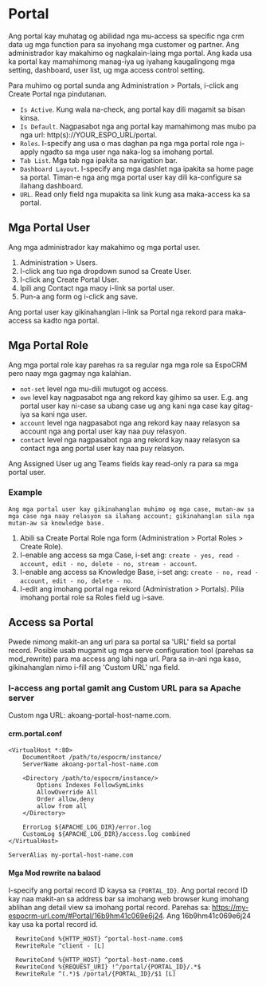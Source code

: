 # Portal

Ang portal kay muhatag og abilidad nga mu-access sa specific nga crm data ug mga function para sa inyohang mga customer og partner. Ang administrador kay makahimo og nagkalain-laing mga portal. Ang kada usa ka portal kay mamahimong manag-iya ug iyahang kaugalingong mga setting, dashboard, user list, ug mga access control setting.

Para muhimo og portal sunda ang Administration > Portals, i-click ang Create Portal nga pindutanan.

* `Is Active`. Kung wala na-check, ang portal kay dili magamit sa bisan kinsa.
* `Is Default`. Nagpasabot nga ang portal kay mamahimong mas mubo pa nga url: http(s)://YOUR_ESPO_URL/portal.
* `Roles`. I-specify ang usa o mas daghan pa nga mga portal role nga i-apply ngadto sa mga user nga naka-log sa imohang portal.
* `Tab List`. Mga tab nga ipakita sa navigation bar.
* `Dashboard Layout`. I-specify ang mga dashlet nga ipakita sa home page sa portal. Timan-e nga ang mga portal user kay dili ka-configure sa ilahang dashboard.
* `URL`. Read only field nga mupakita sa link kung asa maka-access ka sa portal.

## Mga Portal User

Ang mga administrador kay makahimo og mga portal user.

1. Administration > Users.
2. I-click ang tuo nga dropdown sunod sa Create User.
3. I-click ang Create Portal User.
4. Ipili ang Contact nga maoy i-link sa portal user.
5. Pun-a ang form og i-click ang save.

Ang portal user kay gikinahanglan i-link sa Portal nga rekord para maka-access sa kadto nga portal.

## Mga Portal Role

Ang mga portal role kay parehas ra sa regular nga mga role sa EspoCRM pero naay mga gagmay nga kalahian.

* `not-set` level nga mu-dili mutugot og access.
* `own` level kay nagpasabot nga ang rekord kay gihimo sa user. E.g. ang portal user kay ni-case sa ubang case ug ang kani nga case kay gitag-iya sa kani nga user.
* `account` level nga nagpasabot nga ang rekord kay naay relasyon sa account nga ang portal user kay naa puy relasyon.
* `contact` level nga nagpasabot nga ang rekord kay naay relasyon sa contact nga ang portal user kay naa puy relasyon.

Ang Assigned User ug ang Teams fields kay read-only ra para sa mga portal user.

### Example

`Ang mga portal user kay gikinahanglan muhimo og mga case, mutan-aw sa mga case nga naay relasyon sa ilahang account; gikinahanglan sila nga mutan-aw sa knowledge base.`

1. Abili sa Create Portal Role nga form (Administration > Portal Roles > Create Role).
2. I-enable ang access sa mga Case, i-set ang: `create - yes, read - account, edit - no, delete - no, stream - account`.
3. I-enable ang access sa Knowledge Base, i-set ang: `create - no, read - account, edit - no, delete - no`.
4. I-edit ang imohang portal nga rekord (Administration > Portals). Pilia imohang portal role sa Roles field ug i-save.

## Access sa Portal

Pwede nimong makit-an ang url para sa portal sa 'URL' field sa portal record. Posible usab mugamit ug mga serve configuration tool (parehas sa mod_rewrite) para ma access ang lahi nga url. Para sa in-ani nga kaso, gikinahanglan nimo i-fill ang 'Custom URL' nga field.

### I-access ang portal gamit ang Custom URL para sa Apache server

Custom nga URL: akoang-portal-host-name.com.

#### crm.portal.conf
```
<VirtualHost *:80>
	DocumentRoot /path/to/espocrm/instance/
	ServerName akoang-portal-host-name.com

    <Directory /path/to/espocrm/instance/>
        Options Indexes FollowSymLinks
        AllowOverride All
        Order allow,deny
        allow from all
    </Directory>

	ErrorLog ${APACHE_LOG_DIR}/error.log
	CustomLog ${APACHE_LOG_DIR}/access.log combined
</VirtualHost>

ServerAlias my-portal-host-name.com

```

#### Mga Mod rewrite na balaod

I-specify ang portal record ID kaysa sa `{PORTAL_ID}`. Ang portal record ID kay naa makit-an sa address bar sa imohang web browser kung imohang ablihan ang detail view sa imohang portal record. Parehas sa: https://my-espocrm-url.com/#Portal/16b9hm41c069e6j24. Ang 16b9hm41c069e6j24 kay usa ka portal record id.

```
  RewriteCond %{HTTP_HOST} ^portal-host-name.com$
  RewriteRule ^client - [L]

  RewriteCond %{HTTP_HOST} ^portal-host-name.com$
  RewriteCond %{REQUEST_URI} !^/portal/{PORTAL_ID}/.*$
  RewriteRule ^(.*)$ /portal/{PORTAL_ID}/$1 [L]
```
